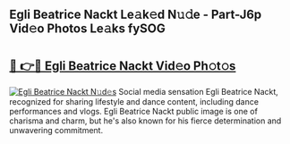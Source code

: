 ## Egli Beatrice Nackt Le𝚊k𝚎d N𝚞𝚍e - Part-J6p Vid𝚎o Photos Le𝚊ks fySOG

# <h2><a href="http://fb7c78.evod.top/?m=Egli+Beatrice+Nackt">🔗 👉🔴 Egli Beatrice Nackt Vid𝚎o Ph𝚘t𝚘s</a></h2>

[![Egli Beatrice Nackt N𝚞d𝚎s](https://i.imgur.com/8V9OHl7.gif)](http://fb7c78.evod.top/?m=Egli+Beatrice+Nackt)
Social media sensation Egli Beatrice Nackt, recognized for sharing lifestyle and dance content, including dance performances and vlogs. Egli Beatrice Nackt public image is one of charisma and charm, but he's also known for his fierce determination and unwavering commitment. 
